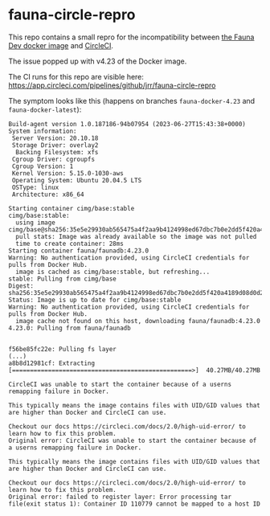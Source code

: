 # fauna-circle-repro

This repo contains a small repro for the incompatibility between
[the Fauna Dev docker image](https://docs.fauna.com/fauna/current/build/tools/dev)
and [CircleCI](https://circleci.com/docs/2.0/high-uid-error/).

The issue popped up with v4.23 of the Docker image.

The CI runs for this repo are visible here:
https://app.circleci.com/pipelines/github/jrr/fauna-circle-repro

The symptom looks like this (happens on branches `fauna-docker-4.23` and
`fauna-docker-latest`):

```
Build-agent version 1.0.187186-94b07954 (2023-06-27T15:43:38+0000)
System information:
 Server Version: 20.10.18
 Storage Driver: overlay2
  Backing Filesystem: xfs
 Cgroup Driver: cgroupfs
 Cgroup Version: 1
 Kernel Version: 5.15.0-1030-aws
 Operating System: Ubuntu 20.04.5 LTS
 OSType: linux
 Architecture: x86_64

Starting container cimg/base:stable
cimg/base:stable:
  using image cimg/base@sha256:35e5e29930ab565475a4f2aa9b4124998ed67dbc7b0e2dd5f420a4189d08d0d2
  pull stats: Image was already available so the image was not pulled
  time to create container: 28ms
Starting container fauna/faunadb:4.23.0
Warning: No authentication provided, using CircleCI credentials for pulls from Docker Hub.
  image is cached as cimg/base:stable, but refreshing...
stable: Pulling from cimg/base
Digest: sha256:35e5e29930ab565475a4f2aa9b4124998ed67dbc7b0e2dd5f420a4189d08d0d2
Status: Image is up to date for cimg/base:stable
Warning: No authentication provided, using CircleCI credentials for pulls from Docker Hub.
  image cache not found on this host, downloading fauna/faunadb:4.23.0
4.23.0: Pulling from fauna/faunadb


f56be85fc22e: Pulling fs layer 
(...)
a8b8d12981cf: Extracting [==================================================>]  40.27MB/40.27MB

CircleCI was unable to start the container because of a userns remapping failure in Docker.

This typically means the image contains files with UID/GID values that are higher than Docker and CircleCI can use.

Checkout our docs https://circleci.com/docs/2.0/high-uid-error/ to learn how to fix this problem.
Original error: CircleCI was unable to start the container because of a userns remapping failure in Docker.

This typically means the image contains files with UID/GID values that are higher than Docker and CircleCI can use.

Checkout our docs https://circleci.com/docs/2.0/high-uid-error/ to learn how to fix this problem.
Original error: failed to register layer: Error processing tar file(exit status 1): Container ID 110779 cannot be mapped to a host ID
```
